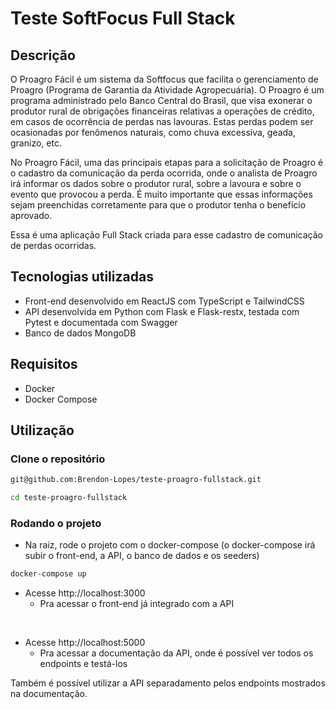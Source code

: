 # Teste SoftFocus Full Stack

## Descrição
O Proagro Fácil é um sistema da Softfocus que facilita o gerenciamento de
Proagro (Programa de Garantia da Atividade Agropecuária). O Proagro é um
programa administrado pelo Banco Central do Brasil, que visa exonerar o produtor
rural de obrigações financeiras relativas a operações de crédito, em casos de
ocorrência de perdas nas lavouras. Estas perdas podem ser ocasionadas por
fenômenos naturais, como chuva excessiva, geada, granizo, etc.

No Proagro Fácil, uma das principais etapas para a solicitação de Proagro é
o cadastro da comunicação da perda ocorrida, onde o analista de Proagro irá
informar os dados sobre o produtor rural, sobre a lavoura e sobre o evento que
provocou a perda. É muito importante que essas informações sejam preenchidas
corretamente para que o produtor tenha o benefício aprovado.

Essa é uma aplicação Full Stack criada para esse cadastro de comunicação de perdas ocorridas.

## Tecnologias utilizadas
 - Front-end desenvolvido em ReactJS com TypeScript e TailwindCSS
 - API desenvolvida em Python com Flask e Flask-restx, testada com Pytest e documentada com Swagger
 - Banco de dados MongoDB

## Requisitos
 - Docker
 - Docker Compose

## Utilização

### Clone o repositório
```bash
git@github.com:Brendon-Lopes/teste-proagro-fullstack.git

cd teste-proagro-fullstack
```

### Rodando o projeto

- Na raíz, rode o projeto com o docker-compose (o docker-compose irá subir o front-end, a API, o banco de dados e os seeders)

```bash
docker-compose up
```
- Acesse http://localhost:3000
  - Pra acessar o front-end já integrado com a API

<br>

- Acesse http://localhost:5000
  - Pra acessar a documentação da API, onde é possível ver todos os endpoints e testá-los

Também é possível utilizar a API separadamento pelos endpoints mostrados na documentação.

